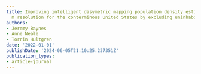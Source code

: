 ```yaml
---
title: Improving intelligent dasymetric mapping population density estimates at 30
  m resolution for the conterminous United States by excluding uninhabited areas
authors:
- Jeremy Baynes
- Anne Neale
- Torrin Hultgren
date: '2022-01-01'
publishDate: '2024-06-05T21:10:25.237351Z'
publication_types:
- article-journal
---
```

